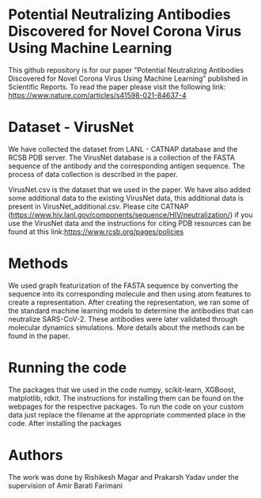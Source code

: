 # Potential Neutralizing Antibodies Discovered for Novel Corona Virus Using Machine Learning
This github repository is for our paper "Potential Neutralizing Antibodies Discovered for Novel Corona Virus Using Machine Learning" published in Scientific Reports. To read the paper please visit the following link: https://www.nature.com/articles/s41598-021-84637-4

# Dataset - VirusNet
We have collected the dataset from LANL - CATNAP database and the RCSB PDB server. The VirusNet database is a collection of the FASTA sequence of the antibody and the corresponding antigen sequence. The process of data collection is described in the paper.

VirusNet.csv is the dataset that we used in the paper. We have also added some additional data to the existing VirusNet data, this additional data is present in VirusNet_additional.csv. 
Please cite CATNAP (https://www.hiv.lanl.gov/components/sequence/HIV/neutralization/) if you use the VirusNet data and the instructions for citing PDB resources can be found at this link:https://www.rcsb.org/pages/policies

# Methods
We used graph featurization of the FASTA sequence by converting the sequence into its corresponding molecule and then using atom features to create a representation. After creating the representation, we ran some of the standard machine learning models to determine the antibodies that can neutralize SARS-CoV-2. These antibodies were later validated through molecular dynamics simulations. More details about the methods can be found in the paper. 

# Running the code 
The packages that we used in the code numpy, scikit-learn, XGBoost, matplotlib, rdkit. The instructions for installing them can be found on the webpages for the respective packages. To run the code on your custom data just replace the filename at the appropriate commented place in the code. After installing the packages

# Authors 
The work was done by Rishikesh Magar and Prakarsh Yadav under the supervision of Amir Barati Farimani
